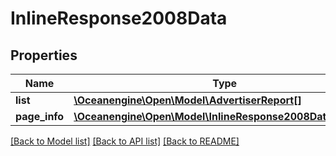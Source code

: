 # InlineResponse2008Data

## Properties
Name | Type | Description | Notes
------------ | ------------- | ------------- | -------------
**list** | [**\Oceanengine\Open\Model\AdvertiserReport[]**](AdvertiserReport.md) |  | 
**page_info** | [**\Oceanengine\Open\Model\InlineResponse2008DataPageInfo**](InlineResponse2008DataPageInfo.md) |  | 

[[Back to Model list]](../README.md#documentation-for-models) [[Back to API list]](../README.md#documentation-for-api-endpoints) [[Back to README]](../README.md)


